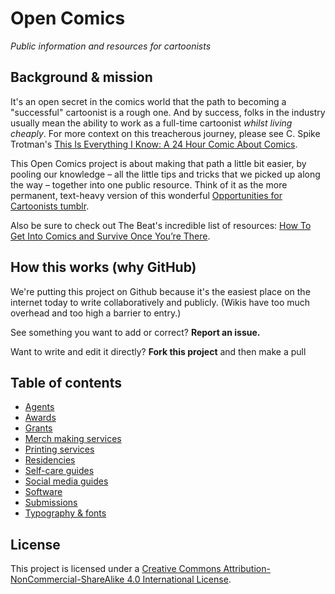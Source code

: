 # Open Comics
*Public information and resources for cartoonists*

## Background & mission

It's an open secret in the comics world that the path to becoming a "successful" cartoonist is a rough one. And by success, folks in the industry usually mean the ability to work as a full-time cartoonist *whilst living cheaply*. For more context on this treacherous journey, please see C. Spike Trotman's [This Is Everything I Know: A 24 Hour Comic About Comics](http://spikedrewthis.tumblr.com/post/64136324548/this-is-everything-i-know-a-24-hour-comic-about).

This Open Comics project is about making that path a little bit easier, by pooling our knowledge – all the little tips and tricks that we picked up along the way – together into one public resource. Think of it as the more permanent, text-heavy version of this wonderful [Opportunities for Cartoonists tumblr](http://comicops.tumblr.com/).

Also be sure to check out The Beat's incredible list of resources: [How To Get Into Comics and Survive Once You’re There](http://www.comicsbeat.com/resources/information-on-how-to-get-into-comics-and-survive-once-youre-there/).

## How this works (why GitHub)

We're putting this project on Github because it's the easiest place on the internet today to write collaboratively and publicly. (Wikis have too much overhead and too high a barrier to entry.)

See something you want to add or correct? **Report an issue.**

Want to write and edit it directly? **Fork this project** and then make a pull

## Table of contents

- [Agents](agents.md)
- [Awards](awards.md)
- [Grants](grants.md)
- [Merch making services](merch.md)
- [Printing services](printing.md)
- [Residencies](residencies.md)
- [Self-care guides](selfcare.md)
- [Social media guides](socialmedia.md)
- [Software](software.md)
- [Submissions](submissions.md)
- [Typography & fonts](typography.md)

## License

This project is licensed under a [Creative Commons Attribution-NonCommercial-ShareAlike 4.0 International License](http://creativecommons.org/licenses/by-nc-sa/4.0/).